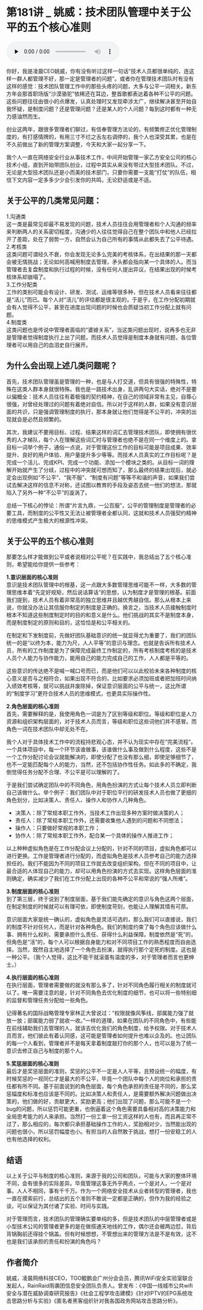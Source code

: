 # 第181讲 _ 姚威：技术团队管理中关于公平的五个核心准则

<audio id="audio" title="第181讲 | 姚威：技术团队管理中关于公平的五个核心准则" controls="" preload="none"><source id="mp3" src="https://static001.geekbang.org/resource/audio/c9/80/c927f568bf00fcb2c9bcc99c7af4d580.mp3"></audio>

你好，我是凌晨CEO姚威，你有没有听过这样一句话“技术人员都很单纯的，连这样一群人都管理不好，那一定是管理者的问题”。或者你在管理技术团队时有没有这样的感觉：技术团队管理工作中的那些头疼的问题，大多与公平一词相关。新东方年会那首职场版“沙漠骆驼”依稀还在耳边，整首歌都表达着各种不公平的问题。这些问题往往由很小的点爆发，认真处理时又发现牵涉太广，继续解决甚至开始自我怀疑，是制度问题？还是管理问题？还是某人的个人问题？每到这时都有一种无力感油然而生。

创业这两年，跟很多管理者们聊过，有信奉管理方法论的，有频繁修正优化管理制度的，有打感情牌的，有用三寸不烂之舌左右调停的，我个人也深受其累，也是在不久前做出了新的管理方案调整，今天和大家一起分享一下。

我个人一直在网络安全行业从事技术工作，中间开始管理一家乙方安全公司的核心技术小组，直到开始带团队创业，过程中其实从来没有带过大型技术团队。不过，无论是大型技术团队还是小而美的技术部门，只要你需要一支能“打仗”的队伍，相信下文内容一定多多少少会引发你的共鸣，无论舒适或是不适。

## 关于公平的几类常见问题：

1.沟通类<br>
这一类是最常见却最不易发现的问题，技术人员往往会用管理者和个人沟通的频率来判断两人的关系密切程度，沟通少的人往往觉得自己在整个团队中和他人已经拉开了差距，处在了弱势一方，自然会认为自己所有的事情从此都失去了公平待遇。<br>
2.考核类<br>
这类问题可谓经久不衰，你会发现无论多么完美的考核体系，在出结果的那一天都会被无情挑战；无论如何高喊用制度去管理，矛头都会指向某一个具体的人。而当管理者去复盘制度和执行过程的时候，没有任何人提出异议，在结果出现的时候考核体系却崩塌了。<br>
3.工作分配类<br>
工作的类别可能会有设计、研发、测试、运维等很多种，但在技术人员看来往往都是“活儿”而已。每个人对“活儿”的评估都是很主观的，于是乎，在工作分配初期就会有人觉得不公平，甚至在进度出现问题的时候也会质疑当初工作分配上就有问题。<br>
4.制度类<br>
这类问题也是传说中管理者面临的“婆媳关系”，当这类问题出现时，说再多也无非是管理者觉得制度执行上出了问题，而技术人员觉得是制度本身就有问题，各位管理者可以用自己的血泪史自行展开。

## 为什么会出现上述几类问题呢？

首先，技术团队管理虽是管理的一种，也是与人打交道，但具有很强的特殊性，特殊在这类人群本身就很特殊。我也是一路技术出身，乱讲两句大实话，绝对不是要以偏概全：技术人员往往有着极强的契约精神，在自己的领域非常有主见，自尊心很强，对曾经处理过的问题有着绝对自信。所以对于这样的人群，如果没有意识层面的共识，只是强调管理制度的执行，那本身就让他们觉得是不公平的，冲突的出现就会是必然且频繁的。

其次，我建议不要用目标、过程、结果这样的词汇去管理技术团队，即使拥有很优秀的人才梯队，每个人在理解这些词汇时与管理者也绝不是在同一个维度上的。拿目标一词举个例子，通俗一点说，对于管理这份工作的目标可能是项目成果、效率提升、良好的用户体验、用户量提升多少等等。而技术人员真实的工作目标呢？是完成一个活儿、完成KPI、完成一个功能、添加一个模块之类的。从目标一词的理解开始就产生了分歧，过程中的冲突就可想而知了，那么最终的结果出现后，就必定会出现例如“不公平”、“我不服”、“制度有问题”等等不和谐的声音，如果我们尝试去解决这样的信息不对称，还试图以教育的手段及姿态去统一他们的想法，那就陷入了另外一种“不公平”的漩涡了。

总结一下核心的悖论：所谓“片言九鼎，一公百服”，公平的管理制度是管理者的必要工具，而制度的公平性又无法让被管理者全都认同，这就和技术人员强契约精神的思维模式产生极大的根源性冲突。

## 关于公平的五个核心准则

那要怎么样才能做到公平或者说相对公平呢？在实践中，我总结出了五个核心准则，希望能给你提供一些参考：

**1.意识层面的核心准则**<br>
意识是技术团队管理中的根基，这一点跟大多数管理思维可能不一样，大多数的管理思维本着“先定好规矩，然后说话算话”的思想，认为制度才是管理的根基。前面我们提到，技术人员有着非常高的独立思维并且越优秀越自信。那么从根本上来说，你就没办法让其信服你制定的制度是正确的。换言之，当技术人员接触制度时根本不知道这些制度制定时的目的和意义是什么。他们挑战的其实不是制度本身，而是制度制定的原则和目的，这恰恰是和公平相关的。

在制定和下发制度前，先做好团队基础意识的统一就显得尤为重要了，我们的团队统一的是“以终为本，能力为尺，人人平等”的意识与理念。也就是告诉所有技术人员，所有的工作制度是为了保障完成最终工作制定的，所有考核制度考核的是技术人员个人能力与协作能力，能用自己的能力完成自己的工作，人人都是平等的。

这些意识的传达绝不是喊一喊口号而已，而是他们可以以此校验未来各种制度的核心意义是否与之相符合，如果出现不符合的，比如要求必须加班或者把加班时间纳入绩效考核等，就可以挑战并废除掉，保证意识层面的公平与统一，这比所谓的“制度学习”更符合技术人员的思维模式，也更具实际操作性。

**2.角色层面的核心准则**<br>
首先，需要解释的是，我使用角色一词是为了区别等级和职位。等级和职位是人力资源和组织架构层面的，对于技术人员而言，等级和职位这些词他们并不感冒。而角色一词在技术团队中却无处不在。

我个人对于具体技术工作中的流程持悲观心态，并不认为现实中存在“完美流程”。一个具体项目中，每一个环节该谁做事，该谁做什么事及做到什么程度，这些不是一个工作分配讨论会议就能解决的，即使分配了也没有那么细，即使足够细节了，也不一定能匹配每个人的能力，当然，还不包括协作性任务。如此多的不确定，我倒觉得任务分配不合理、不公平是可以理解的了。

于是我们尝试确定团队中的不同角色，用角色扮演的方式让每个技术人员立即判断自己该做什么。举个例子：我们团队中对于职位平行的研发技术人员也做了更细的角色划分，比如决策人、责任人、操作人和协作人几种角色。

- 决策人：除了常规本职工作外，当技术工作出现多种方案时做决策的人；
- 责任人：除了常规本职工作外，还需要收集他人遇到的问题和不同想法；
- 操作人：只要做好常规的本职工作；
- 协作人：除了常规本职工作外，配合某一个具体的操作人推进工作；

以上种种虚拟角色是在工作分配会议上分配的，针对不同的项目，虚拟角色都可以进行更换。工作是管理者进行分配的，而虚拟角色是技术人员参考自己的能力选择担任的。我们不能因为不同的项目工作就去改变组织架构，但在不同的项目中，让最合适的人体现自己的能力，却可以用角色扮演的方式去实现。这样角色层面的准则确定，确实减少了我们在工作分配上出现的各种不公平和常说的“强人所难”。

**3.制度层面的核心准则**<br>
到了第三层，终于说到了制度层面，基于我们能先确定的意识与角色这两个层面，在制定制度的时候就可以有理可依，即使制度苛刻，也能让人理解其情有可原。

意识层面大家是统一确认的，虚拟角色是灵活可选的，那么我们可以直接说，我们的制度不针对任何人，而是针对各种角色。我们的制度约束了每个角色应该做什么事、拥有什么权利、需要承担什么责任、获得什么利益保障。制度依然是“死”的，但角色是“活”的，每个人可以根据自身能力和对不同项目工作的熟悉程度而自由选择。当然，既然自主地选择了一个角色去扮演，就得执行那个定死的制度。这也是一种公平。（我个人觉得，这比不能干就滚蛋有温度的多，对于管理者而言也更绅士。）

**4.执行层面的核心准则**<br>
在执行层面，管理者需要做的就没有那么多了，针对不同角色履行相关的制度就可以了。唯一需要注意的是，针对不同角色去优化制度的细节，也可以将一些特别细的监督和管理任务分配给一些角色。

记得著名的国际战略管理专家林正大曾说过：“权限就像风筝线，部属能力强了就放一放；部属能力弱了就收一收。”一样的道理，如果在团队的不同角色中，有些能在前线辅助我们去管理的人，就该去优化我们的角色制度，给予权限。对于技术人员而言，他们彼此有着认同感，这可能是管理者如何提升也难以企及的。也让团队的每一个人看到，管理者并不是每天拿着制度敲打你的那个人，也可以是为了统一意识去修正自己与制度的那个人。

**5.奖惩层面的核心准则**<br>
最后才是奖惩层面的准则，奖惩的公平不一定是人人平等，且预设统一的幅度，有时候奖惩的一视同仁才是最大的不公平，毕竟一个团队中每个人的岗位和承担的责任都有所不同。基于前面说到的角色层面，每个角色承担的责任是不同的，那么奖惩幅度和标准也应该是不同的。比如决策人和责任人，是需要额外解决问题做出决策的，他们做的好，贡献更大，奖励更高；他们出现了问题，那么可能不是一个bug的问题，所以惩罚可能更重，也倒逼着这个角色需要具备相对高的决策能力和全局思考能力的人来承担。当然打一份工拿一份工资这样的人也有，而且再正常不过了，那么相应的，每次都只承担基础操作工作的人，奖励相对少，当然能出现的问题也很小，所以惩罚幅度也小。有担当的人自然敢于挑战，想打一份安稳工的人也有他选择的权利。

## 结语

以上关于公平与制度的核心准则，来源于我的公司和团队，可能与大家的整体环境不同，会有很多的实际差异。毕竟管理这事无外乎两点，一个是对人，一个是对事。人人不相同，事有千千万。作为一个网络安全技术从业者转型的管理者，我也一直在摸索前行，总结出的五个准则不敢说一定都是正确的，但作为我的经验之谈，可以保证为其付诸了实验、时间与实践。

对于管理而言，技术团队的管理确实要单纯的多，但是技术团队的中层管理者或是小型技术公司的管理者更多的是在做搭通天地线的工作，偶尔还会被两边怼，背后背锅胸前还得挂个锅盖。但有时候想想，不管想出来的管理方法是不是有效，这不也是我们该承担的责任和扮演的角色吗？

## 作者简介

姚威，凌晨网络科技CEO，TGO鲲鹏会广州分会会员，腾讯WiFi安全实验室联合发起人，RainRaid雨袭团信息安全团队负责人。曾发布：《中国一线城市公共wifi安全与潜在威胁调查研究报告》《社会工程学攻击建模》《针对IPTV的EPG系统攻击思路分析与实验》《匿名者黑客组织针对我各国政务网站攻击思路分析》。


